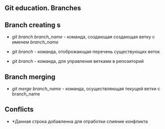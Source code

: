 ## Git education. Branches

## Branch creating s

* *git branch branch_name* - команда, создающая создающая ветку с именем *branch_name*

* *git branch* - команда, отоброжающая перечень существующих веток

* *git branch* - команда, для управления ветками в репозиторий




## Branch merging

* *git merge branch_name* - команда, осуществляющая текущей ветки с branch_name




## Conflicts

* *Данная строка добавленна для отработки слияние конфликта





